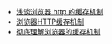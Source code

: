 * [浅谈浏览器 http 的缓存机制](https://mp.weixin.qq.com/s?__biz=MzAxODE2MjM1MA==&mid=2651553545&idx=2&sn=71efd68546b1c34485c0133053d4c693&chksm=8025a8c8b75221dedd749d7c3fab852850198384b8dfee2f57e3986cd27fdd674a6986e96d8b&mpshare=1&scene=23&srcid=0122KGTiwUa4AI15ATCbYQ2x#rd)
* [浏览器HTTP缓存机制](https://juejin.im/post/5a673af06fb9a01c927ed880?utm_source=gold_browser_extension)
* [彻底理解浏览器的缓存机制](https://mp.weixin.qq.com/s?__biz=MjM5MTA1MjAxMQ==&mid=2651228395&idx=1&sn=dcf7e3bd518f1e189ce17eaed94c27bb&chksm=bd49516f8a3ed879221bf28bf68ac00c4733a6048c54ea90e75a9e2315a262c2d66fb29a4a34&mpshare=1&scene=23&srcid=0527RJWPvzPhfpjxoAbsFV54#rd)